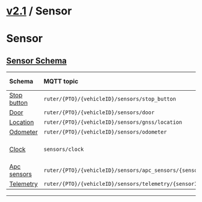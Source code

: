 # [v2.1](../../README.md) / Sensor 
 
# Sensor 
 ## [Sensor Schema](README.md) 
 
Schema                                | MQTT topic                                                               | Produced by | Consumed by 
| :---------------------------------- | :----------------------------------------------------------------------- | ----------- | -------- |
[Stop button](stop-button.md) | ```ruter/{PTO}/{vehicleID}/sensors/stop_button```  | Vehicle | Ruter Bo
[Door](door.md) | ```ruter/{PTO}/{vehicleID}/sensors/door```  | Vehicle | Ruter Bo
[Location](location.md) | ```ruter/{PTO}/{vehicleID}/sensors/gnss/location```  | Vehicle | Ruter Bo
[Odometer](odometer.md) | ```ruter/{PTO}/{vehicleID}/sensors/odometer```  | Vehicle | Ruter Bo
[Clock](clock.md) | ```sensors/clock```  | Vehicle | Vehicle, Ruter Sales
[Apc sensors](apc-sensors.md) | ```ruter/{PTO}/{vehicleID}/sensors/apc_sensors/{sensorID}```  | Vehicle | Ruter Bo
[Telemetry](telemetry.md) | ```ruter/{PTO}/{vehicleID}/sensors/telemetry/{sensorID}```  | Vehicle | Ruter Bo

 --- 

